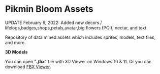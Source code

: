# Pikmin Bloom Assets

UPDATE February 6, 2022: Added new decors / lifelogs,badges,shops,petals,avatar,big flowers (POI), nectar, and text

Repository of data mined assets which includes sprites, models, text files, and more.
 
**3D Models**

You can open "***.fbx***" file with 3D Viewer on Windows 10 & 11. Or you can download  [FBX Viewer](https://www.autodesk.com/products/fbx/fbx-review).
